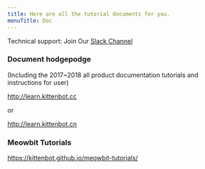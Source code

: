 ```yaml
---
title: Here are all the tutorial documents for you.
menuTitle: Doc
---
```


Technical support: Join Our [Slack Channel](https://join.slack.com/t/kittenbot-community/shared_invite/enQtNDU5MjQ3ODM5OTQyLTk1NjdlY2U5NzYyMjlmODczOGU4NTY4NDE1MzdkMDdkOGE2NjgwMmE3MWUwMzJmNmJhZWE2MjU2ZDIxZTE5MWQ)


### Document hodgepodge
(Including the 2017~2018 all product documentation tutorials and instructions for user)

http://learn.kittenbot.cc

or

http://learn.kittenbot.cn

### Meowbit Tutorials

https://kittenbot.github.io/meowbit-tutorials/